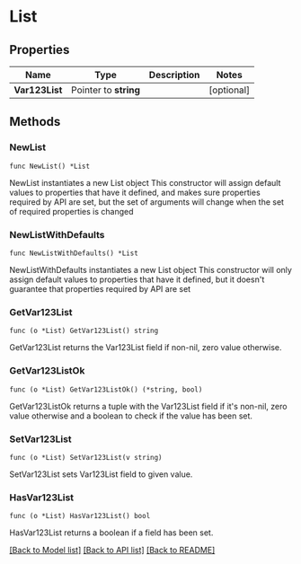 # List

## Properties

Name | Type | Description | Notes
------------ | ------------- | ------------- | -------------
**Var123List** | Pointer to **string** |  | [optional] 

## Methods

### NewList

`func NewList() *List`

NewList instantiates a new List object
This constructor will assign default values to properties that have it defined,
and makes sure properties required by API are set, but the set of arguments
will change when the set of required properties is changed

### NewListWithDefaults

`func NewListWithDefaults() *List`

NewListWithDefaults instantiates a new List object
This constructor will only assign default values to properties that have it defined,
but it doesn't guarantee that properties required by API are set

### GetVar123List

`func (o *List) GetVar123List() string`

GetVar123List returns the Var123List field if non-nil, zero value otherwise.

### GetVar123ListOk

`func (o *List) GetVar123ListOk() (*string, bool)`

GetVar123ListOk returns a tuple with the Var123List field if it's non-nil, zero value otherwise
and a boolean to check if the value has been set.

### SetVar123List

`func (o *List) SetVar123List(v string)`

SetVar123List sets Var123List field to given value.

### HasVar123List

`func (o *List) HasVar123List() bool`

HasVar123List returns a boolean if a field has been set.


[[Back to Model list]](../README.md#documentation-for-models) [[Back to API list]](../README.md#documentation-for-api-endpoints) [[Back to README]](../README.md)


